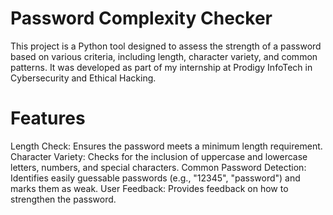 # Password Complexity Checker
This project is a Python tool designed to assess the strength of a password based on various criteria, including length, character variety, and common patterns. It was developed as part of my internship at Prodigy InfoTech in Cybersecurity and Ethical Hacking.

# Features
Length Check: Ensures the password meets a minimum length requirement.
Character Variety: Checks for the inclusion of uppercase and lowercase letters, numbers, and special characters.
Common Password Detection: Identifies easily guessable passwords (e.g., "12345", "password") and marks them as weak.
User Feedback: Provides feedback on how to strengthen the password.

